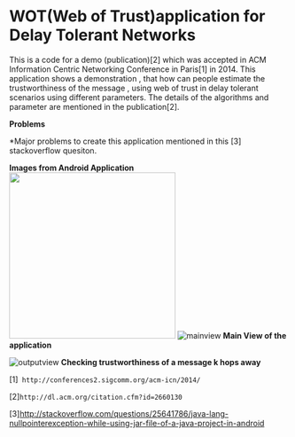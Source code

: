 # WOT(Web of Trust)application for Delay Tolerant Networks

This is a code for a demo (publication)[2] which was accepted in ACM Information Centric Networking Conference in Paris[1] in 2014.
This application shows a demonstration , that how can people estimate the trustworthiness of the message , using web of trust in delay tolerant scenarios using different parameters. The details of the algorithms and parameter are mentioned in the publication[2].

**Problems**

*Major problems to create this application mentioned in this [3] stackoverflow quesiton.


**Images from Android Application**
<img src="https://cloud.githubusercontent.com/assets/1822240/12904499/93b5de94-ced8-11e5-869d-79801ae151ca.png" width="300">
![mainview](https://cloud.githubusercontent.com/assets/1822240/12904499/93b5de94-ced8-11e5-869d-79801ae151ca.png)
**Main View of the application**

![outputview](https://cloud.githubusercontent.com/assets/1822240/12904500/949b9d6c-ced8-11e5-83aa-481e5fa49779.png)
**Checking trustworthiness of a message k hops away**


[1]` http://conferences2.sigcomm.org/acm-icn/2014/`

[2]`http://dl.acm.org/citation.cfm?id=2660130`

[3]http://stackoverflow.com/questions/25641786/java-lang-nullpointerexception-while-using-jar-file-of-a-java-project-in-android


